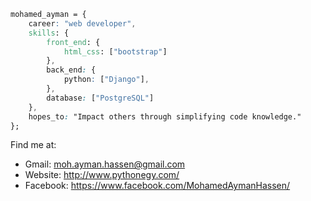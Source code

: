 ```css
mohamed_ayman = {
    career: "web developer",
    skills: {
        front_end: {
            html_css: ["bootstrap"]
        },
        back_end: {
            python: ["Django"],
        },
        database: ["PostgreSQL"]
    },
    hopes_to: "Impact others through simplifying code knowledge."
};
```

Find me at:
* Gmail: moh.ayman.hassen@gmail.com
* Website: http://www.pythonegy.com/
* Facebook: https://www.facebook.com/MohamedAymanHassen/
